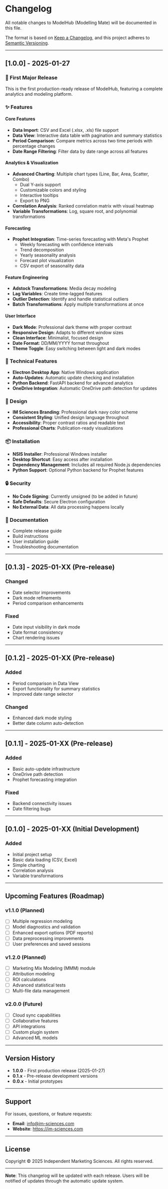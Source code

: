 # Changelog

All notable changes to ModelHub (Modelling Mate) will be documented in this file.

The format is based on [Keep a Changelog](https://keepachangelog.com/en/1.0.0/),
and this project adheres to [Semantic Versioning](https://semver.org/spec/v2.0.0.html).

---

## [1.0.0] - 2025-01-27

### 🎉 First Major Release

This is the first production-ready release of ModelHub, featuring a complete analytics and modeling platform.

### ✨ Features

#### Core Features
- **Data Import**: CSV and Excel (.xlsx, .xls) file support
- **Data View**: Interactive data table with pagination and summary statistics
- **Period Comparison**: Compare metrics across two time periods with percentage changes
- **Date Range Filtering**: Filter data by date range across all features

#### Analytics & Visualization
- **Advanced Charting**: Multiple chart types (Line, Bar, Area, Scatter, Combo)
  - Dual Y-axis support
  - Customizable colors and styling
  - Interactive tooltips
  - Export to PNG
- **Correlation Analysis**: Ranked correlation matrix with visual heatmap
- **Variable Transformations**: Log, square root, and polynomial transformations

#### Forecasting
- **Prophet Integration**: Time-series forecasting with Meta's Prophet
  - Weekly forecasting with confidence intervals
  - Trend decomposition
  - Yearly seasonality analysis
  - Forecast plot visualization
  - CSV export of seasonality data

#### Feature Engineering
- **Adstock Transformations**: Media decay modeling
- **Lag Variables**: Create time-lagged features
- **Outlier Detection**: Identify and handle statistical outliers
- **Batch Transformations**: Apply multiple transformations at once

#### User Interface
- **Dark Mode**: Professional dark theme with proper contrast
- **Responsive Design**: Adapts to different window sizes
- **Clean Interface**: Minimalist, focused design
- **Date Format**: DD/MM/YYYY format throughout
- **Theme Toggle**: Easy switching between light and dark modes

### 🔧 Technical Features
- **Electron Desktop App**: Native Windows application
- **Auto-Updates**: Automatic update checking and installation
- **Python Backend**: FastAPI backend for advanced analytics
- **OneDrive Integration**: Automatic OneDrive path detection for updates

### 🎨 Design
- **IM Sciences Branding**: Professional dark navy color scheme
- **Consistent Styling**: Unified design language throughout
- **Accessibility**: Proper contrast ratios and readable text
- **Professional Charts**: Publication-ready visualizations

### 📦 Installation
- **NSIS Installer**: Professional Windows installer
- **Desktop Shortcut**: Easy access after installation
- **Dependency Management**: Includes all required Node.js dependencies
- **Python Support**: Optional Python backend for Prophet features

### 🔒 Security
- **No Code Signing**: Currently unsigned (to be added in future)
- **Safe Defaults**: Secure Electron configuration
- **No External Data**: All data processing happens locally

### 📝 Documentation
- Complete release guide
- Build instructions
- User installation guide
- Troubleshooting documentation

---

## [0.1.3] - 2025-01-XX (Pre-release)

### Changed
- Date selector improvements
- Dark mode refinements
- Period comparison enhancements

### Fixed
- Date input visibility in dark mode
- Date format consistency
- Chart rendering issues

---

## [0.1.2] - 2025-01-XX (Pre-release)

### Added
- Period comparison in Data View
- Export functionality for summary statistics
- Improved date range selector

### Changed
- Enhanced dark mode styling
- Better date column auto-detection

---

## [0.1.1] - 2025-01-XX (Pre-release)

### Added
- Basic auto-update infrastructure
- OneDrive path detection
- Prophet forecasting integration

### Fixed
- Backend connectivity issues
- Date filtering bugs

---

## [0.1.0] - 2025-01-XX (Initial Development)

### Added
- Initial project setup
- Basic data loading (CSV, Excel)
- Simple charting
- Correlation analysis
- Variable transformations

---

## Upcoming Features (Roadmap)

### v1.1.0 (Planned)
- [ ] Multiple regression modeling
- [ ] Model diagnostics and validation
- [ ] Enhanced export options (PDF reports)
- [ ] Data preprocessing improvements
- [ ] User preferences and saved sessions

### v1.2.0 (Planned)
- [ ] Marketing Mix Modeling (MMM) module
- [ ] Attribution modeling
- [ ] ROI calculations
- [ ] Advanced statistical tests
- [ ] Multi-file data management

### v2.0.0 (Future)
- [ ] Cloud sync capabilities
- [ ] Collaborative features
- [ ] API integrations
- [ ] Custom plugin system
- [ ] Advanced ML models

---

## Version History

- **1.0.0** - First production release (2025-01-27)
- **0.1.x** - Pre-release development versions
- **0.0.x** - Initial prototypes

---

## Support

For issues, questions, or feature requests:
- **Email**: info@im-sciences.com
- **Website**: https://im-sciences.com

---

## License

Copyright © 2025 Independent Marketing Sciences. All rights reserved.

---

**Note**: This changelog will be updated with each release. Users will be notified of updates through the automatic update system.
